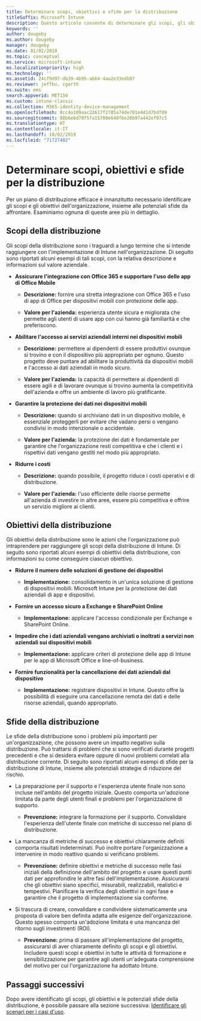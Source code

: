 ```yaml
---
title: Determinare scopi, obiettivi e sfide per la distribuzione
titleSuffix: Microsoft Intune
description: Questo articolo consente di determinare gli scopi, gli obiettivi e le sfide per la distribuzione di un'implementazione di Microsoft Intune in configurazione solo cloud.
keywords: ''
author: dougeby
ms.author: dougeby
manager: dougeby
ms.date: 01/02/2018
ms.topic: conceptual
ms.service: microsoft-intune
ms.localizationpriority: high
ms.technology: ''
ms.assetid: 24cf9d97-db39-4b95-a664-4aa2e33edb87
ms.reviewer: jeffbu, cgerth
ms.suite: ems
search.appverid: MET150
ms.custom: intune-classic
ms.collection: M365-identity-device-management
ms.openlocfilehash: 8cc4a109aac22617f2785a74de701e4d1d7bdf09
ms.sourcegitcommit: 88b6e6d70f5fa15708e640f6e20b97a442ef07c5
ms.translationtype: HT
ms.contentlocale: it-IT
ms.lasthandoff: 10/02/2019
ms.locfileid: "71727402"
---
```

# <a name="determine-deployment-goals-objectives-and-challenges"></a>Determinare scopi, obiettivi e sfide per la distribuzione

Per un piano di distribuzione efficace è innanzitutto necessario identificare gli scopi e gli obiettivi dell'organizzazione, insieme alle potenziali sfide da affrontare. Esaminiamo ognuna di queste aree più in dettaglio.

## <a name="deployment-goals"></a>Scopi della distribuzione

Gli scopi della distribuzione sono i traguardi a lungo termine che si intende raggiungere con l'implementazione di Intune nell'organizzazione. Di seguito sono riportati alcuni esempi di tali scopi, con la relativa descrizione e informazioni sul valore aziendale.

- **Assicurare l'integrazione con Office 365 e supportare l'uso delle app di Office Mobile**

  - **Descrizione:** fornire una stretta integrazione con Office 365 e l'uso di app di Office per dispositivi mobili con protezione delle app.

  - **Valore per l'azienda:** esperienza utente sicura e migliorata che permette agli utenti di usare app con cui hanno già familiarità e che preferiscono.

- **Abilitare l'accesso ai servizi aziendali interni nei dispositivi mobili**

  - **Descrizione:** permettere ai dipendenti di essere produttivi ovunque si trovino e con il dispositivo più appropriato per ognuno. Questo progetto deve puntare ad abilitare la produttività da dispositivi mobili e l'accesso ai dati aziendali in modo sicuro.

  - **Valore per l'azienda:** la capacità di permettere ai dipendenti di essere agili e di lavorare ovunque si trovino aumenta la competitività dell'azienda e offre un ambiente di lavoro più gratificante.

- **Garantire la protezione dei dati nei dispositivi mobili**

  - **Descrizione:** quando si archiviano dati in un dispositivo mobile, è essenziale proteggerli per evitare che vadano persi o vengano condivisi in modo intenzionale o accidentale.

  - **Valore per l'azienda:** la protezione dei dati è fondamentale per garantire che l'organizzazione resti competitiva e che i clienti e i rispettivi dati vengano gestiti nel modo più appropriato.

- **Ridurre i costi**

  - **Descrizione:** quando possibile, il progetto riduce i costi operativi e di distribuzione.

  - **Valore per l'azienda:** l'uso efficiente delle risorse permette all'azienda di investire in altre aree, essere più competitiva e offrire un servizio migliore ai clienti.

## <a name="deployment-objectives"></a>Obiettivi della distribuzione

Gli obiettivi della distribuzione sono le azioni che l'organizzazione può intraprendere per raggiungere gli scopi della distribuzione di Intune. Di seguito sono riportati alcuni esempi di obiettivi della distribuzione, con informazioni su come conseguire ciascun obiettivo.

- **Ridurre il numero delle soluzioni di gestione dei dispositivi**

  - **Implementazione:** consolidamento in un'unica soluzione di gestione di dispositivi mobili: Microsoft Intune per la protezione dei dati aziendali di app e dispositivi.

- **Fornire un accesso sicuro a Exchange e SharePoint Online**

  - **Implementazione:** applicare l'accesso condizionale per Exchange e SharePoint Online.

- **Impedire che i dati aziendali vengano archiviati o inoltrati a servizi non aziendali sui dispositivi mobili**

  - **Implementazione:** applicare criteri di protezione delle app di Intune per le app di Microsoft Office e line-of-business.

- **Fornire funzionalità per la cancellazione dei dati aziendali dal dispositivo**

  - **Implementazione:** registrare dispositivi in Intune. Questo offre la possibilità di eseguire una cancellazione remota dei dati e delle risorse aziendali, quando appropriato.

## <a name="deployment-challenges"></a>Sfide della distribuzione

Le sfide della distribuzione sono i problemi più importanti per un'organizzazione, che possono avere un impatto negativo sulla distribuzione. Può trattarsi di problemi che si sono verificati durante progetti precedenti e che si desidera evitare oppure di nuovi problemi correlati alla distribuzione corrente. Di seguito sono riportati alcuni esempi di sfide per la distribuzione di Intune, insieme alle potenziali strategie di riduzione del rischio.

- La preparazione per il supporto e l'esperienza utente finale non sono incluse nell'ambito del progetto iniziale. Questo comporta un'adozione limitata da parte degli utenti finali e problemi per l'organizzazione di supporto.

  - **Prevenzione:** integrare la formazione per il supporto. Convalidare l'esperienza dell'utente finale con metriche di successo nel piano di distribuzione.

- La mancanza di metriche di successo e obiettivi chiaramente definiti comporta risultati indeterminati. Può inoltre portare l'organizzazione a intervenire in modo reattivo quando si verificano problemi.

  - **Prevenzione:** definire obiettivi e metriche di successo nelle fasi iniziali della definizione dell'ambito del progetto e usare questi punti dati per approfondire le altre fasi dell'implementazione. Assicurarsi che gli obiettivi siano specifici, misurabili, realizzabili, realistici e tempestivi. Pianificare la verifica degli obiettivi in ogni fase e garantire che il progetto di implementazione sia conforme.

- Si trascura di creare, convalidare e condividere sistematicamente una proposta di valore ben definita adatta alle esigenze dell'organizzazione. Questo spesso comporta un'adozione limitata e una mancanza del ritorno sugli investimenti (ROI).

  - **Prevenzione:** prima di passare all'implementazione del progetto, assicurarsi di aver chiaramente definito gli scopi e gli obiettivi. Includere questi scopi e obiettivi in tutte le attività di formazione e sensibilizzazione per garantire agli utenti un'adeguata comprensione del motivo per cui l'organizzazione ha adottato Intune.

## <a name="next-steps"></a>Passaggi successivi

Dopo avere identificato gli scopi, gli obiettivi e le potenziali sfide della distribuzione, è possibile passare alla sezione successiva: [Identificare gli scenari per i casi d'uso](planning-guide-scenarios.md).
